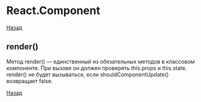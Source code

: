 # React.Component
[Назад](https://teratron.github.io/cheatsheet/react/)

## render()
Метод render() — единственный из обязательных методов в классовом компоненте.
При вызове он должен проверять this.props и this.state.
render() не будет вызываться, если shouldComponentUpdate() возвращает false.



[Назад](https://teratron.github.io/cheatsheet/react/)
